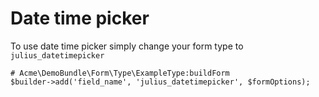 # Date time picker

To use date time picker simply change your form type to `julius_datetimepicker`

```
# Acme\DemoBundle\Form\Type\ExampleType:buildForm
$builder->add('field_name', 'julius_datetimepicker', $formOptions);
```